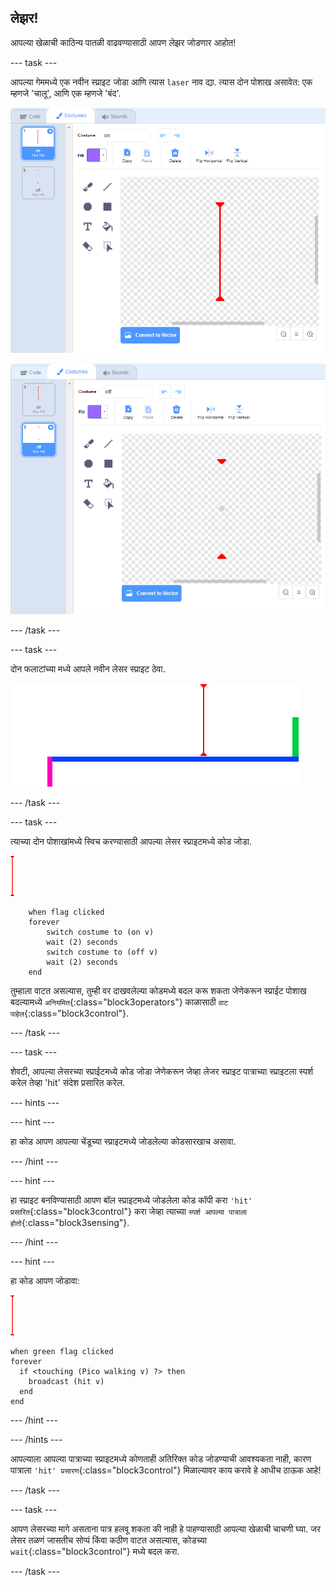 ## लेझर!

आपल्या खेळाची काठिन्य पातळी वाढवण्यासाठी आपण लेझर जोडणार आहोत!

\--- task \---

आपल्या गेममध्ये एक नवीन स्प्राइट जोडा आणि त्यास `laser` नाव द्या. त्यास दोन पोशाख असावेत: एक म्हणजे 'चालू', आणि एक म्हणजे 'बंद'.

![screenshot](images/dodge-lasers-costume1.png)

![screenshot](images/dodge-lasers-costume2.png)

\--- /task \---

\--- task \---

दोन फलाटांच्या मध्ये आपले नवीन लेसर स्प्राइट ठेवा.

![screenshot](images/dodge-lasers-position.png)

\--- /task \---

\--- task \---

त्याच्या दोन पोशाखांमध्ये स्विच करण्यासाठी आपल्या लेसर स्प्राइटमध्ये कोड जोडा.

![laser sprite](images/laser_sprite.png)

```blocks3
    when flag clicked
    forever
        switch costume to (on v)
        wait (2) seconds
        switch costume to (off v)
        wait (2) seconds
    end
```

तुम्हाला वाटत असल्यास, तुम्ही वर दाखवलेल्या कोडमध्ये बदल करू शकता जेणेकरून स्प्राईट पोशाख बदल्यामध्ये `अनियमित`{:class="block3operators"} काळासाठी `वाट पाहेल`{:class="block3control"}.

\--- /task \---

\--- task \---

शेवटी, आपल्या लेसरच्या स्प्राईटमध्ये कोड जोडा जेणेकरून जेव्हा लेजर स्प्राइट पात्राच्या स्प्राइटला स्पर्श करेल तेव्हा 'hit' संदेश प्रसारित करेल.

\--- hints \---

\--- hint \---

हा कोड आपण आपल्या चेंडूच्या स्प्राइटमध्ये जोडलेल्या कोडसारखाच असावा.

\--- /hint \---

\--- hint \---

हा स्प्राइट बनविण्यासाठी आपण बॉल स्प्राइटमध्ये जोडलेला कोड कॉपी करा `'hit' प्रसारित`{:class="block3control"} करा जेव्हा त्याच्या `स्पर्श आपल्या पात्राला होतो`{:class="block3sensing"}.

\--- /hint \---

\--- hint \---

हा कोड आपण जोडावा:

![laser sprite](images/laser_sprite.png)

```blocks3
when green flag clicked
forever 
  if <touching (Pico walking v) ?> then 
    broadcast (hit v)
  end
end
```

\--- /hint \---

\--- /hints \---

आपल्याला आपल्या पात्राच्या स्प्राइटमध्ये कोणताही अतिरिक्त कोड जोडण्याची आवश्यकता नाही, कारण पात्राला `'hit' प्रसारण`{:class="block3control"} मिळाल्यावर काय करावे हे आधीच ठाऊक आहे!

\--- /task \---

\--- task \---

आपण लेसरच्या मागे असताना पात्र हलवू शकता की नाही हे पाहण्यासाठी आपल्या खेळाची चाचणी घ्या. जर लेसर तळणं जासतीच सोप्पं किंवा कठीण वाटत असल्यास, कोडच्या `wait`{:class="block3control"} मध्ये बदल करा.

\--- /task \---